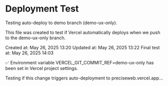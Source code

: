 # Deployment Test

Testing auto-deploy to demo branch (demo-ux-only).

This file was created to test if Vercel automatically deploys when we push to the demo-ux-only branch.

Created at: May 26, 2025 13:20
Updated at: May 26, 2025 13:22
Final test at: May 26, 2025 14:03

✅ Environment variable VERCEL_GIT_COMMIT_REF=demo-ux-only has been set in Vercel project settings.

Testing if this change triggers auto-deployment to preciseweb.vercel.app...